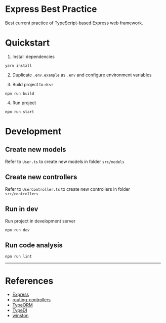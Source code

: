 # Express Best Practice

Best current practice of TypeScript-based Express web framework.

# Quickstart

1. Install dependencies

```shell
yarn install
```

2. Duplicate `.env.example` as `.env` and configure environment variables

3. Build project to `dist`

```shell
npm run build
```

4. Run project

```shell
npm run start
```

# Development

## Create new models

Refer to `User.ts` to create new models in folder `src/models`

## Create new controllers

Refer to `UserController.ts` to create new controllers in folder `src/controllers`

## Run in dev

Run project in development server

```shell
npm run dev
```

## Run code analysis

```shell
npm run lint
```

---

# References

- [Express](https://expressjs.com/)
- [routing-controllers](https://github.com/typestack/routing-controllers)
- [TypeORM](https://typeorm.io/)
- [TypeDI](https://github.com/typestack/typedi)
- [winston](https://github.com/winstonjs/winston)

